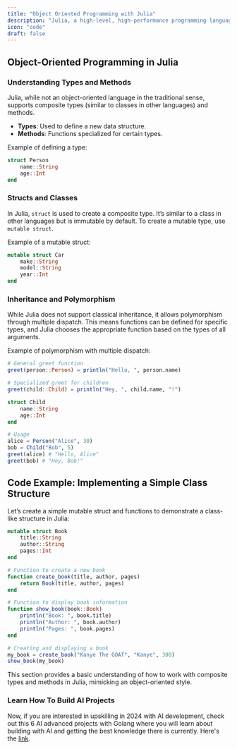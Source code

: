 ```yaml
---
title: "Object Oriented Programming with Julia"
description: "Julia, a high-level, high-performance programming language, is designed for technical computing"
icon: "code"
draft: false
---
```


## Object-Oriented Programming in Julia

### Understanding Types and Methods

Julia, while not an object-oriented language in the traditional sense, supports composite types (similar to classes in other languages) and methods.

- **Types**: Used to define a new data structure.
- **Methods**: Functions specialized for certain types.

Example of defining a type:

```julia
struct Person
    name::String
    age::Int
end
```

### Structs and Classes

In Julia, `struct` is used to create a composite type. It’s similar to a class in other languages but is immutable by default. To create a mutable type, use `mutable struct`.

Example of a mutable struct:

```julia
mutable struct Car
    make::String
    model::String
    year::Int
end
```

### Inheritance and Polymorphism

While Julia does not support classical inheritance, it allows polymorphism through multiple dispatch. This means functions can be defined for specific types, and Julia chooses the appropriate function based on the types of all arguments.

Example of polymorphism with multiple dispatch:

```julia
# General greet function
greet(person::Person) = println("Hello, ", person.name)

# Specialized greet for children
greet(child::Child) = println("Hey, ", child.name, "!")

struct Child
    name::String
    age::Int
end

# Usage
alice = Person("Alice", 30)
bob = Child("Bob", 5)
greet(alice) # "Hello, Alice"
greet(bob) # "Hey, Bob!"
```

## Code Example: Implementing a Simple Class Structure

Let’s create a simple mutable struct and functions to demonstrate a class-like structure in Julia:

```julia
mutable struct Book
    title::String
    author::String
    pages::Int
end

# Function to create a new book
function create_book(title, author, pages)
    return Book(title, author, pages)
end

# Function to display book information
function show_book(book::Book)
    println("Book: ", book.title)
    println("Author: ", book.author)
    println("Pages: ", book.pages)
end

# Creating and displaying a book
my_book = create_book("Kanye The GOAT", "Kanye", 300)
show_book(my_book)
```

This section provides a basic understanding of how to work with composite types and methods in Julia, mimicking an object-oriented style.

### Learn How To Build AI Projects

Now, if you are interested in upskilling in 2024 with AI development, check out this 6 AI advanced projects with Golang where you will learn about building with AI and getting the best knowledge there is currently. Here's the [link](https://akhilsharmatech.gumroad.com/l/zgxqq).
